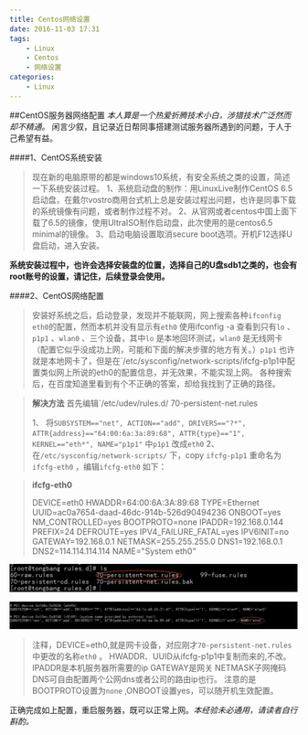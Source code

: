 ```yaml
---
title: Centos网络设置
date: 2016-11-03 17:31
tags:
    - Linux
    - Centos
    - 网络设置
categories:
    - Linux
---
```


##CentOS服务器网络配置
*本人算是一个热爱折腾技术小白，涉猎技术广泛然而却不精通。*
闲言少叙，且记录近日帮同事搭建测试服务器所遇到的问题，于人于己希望有益。

####1、CentOS系统安装
> 现在新的电脑原带的都是windows10系统，有安全系统之类的设置，简述一下系统安装过程。
>    1、系统启动盘的制作：用LinuxLive制作CentOS 6.5启动盘，在戴尔vostro商用台式机上总是安装过程出问题，也许是同事下载的系统镜像有问题，或者制作过程不对。
>    2、从官网或者centos中国上面下载了6.5的镜像，使用UltraISO制作启动盘，此次使用的是centos6.5 minimal的镜像。
>    3、启动电脑设置取消secure boot选项。开机F12选择U盘启动，进入安装。

**系统安装过程中，也许会选择安装盘的位置，选择自己的U盘sdb1之类的，也会有root账号的设置，请记住，后续登录会使用。**

####2、CentOS网络配置
> 安装好系统之后，启动登录，发现并不能联网，网上搜索各种`ifconfig eth0`的配置，然而本机并没有显示有`eth0` 使用ifconfig -a 查看到只有`lo` 、`p1p1` 、`wlan0` 、三个设备，其中`lo` 是本地回环测试，`wlan0` 是无线网卡（配置它似乎没成功上网，可能和下面的解决步骤的地方有关。）`p1p1` 也许就是本地网卡了，但是在`/etc/sysconfig/network-scripts/ifcfg-p1p1中配置类似网上所说的eth0的配置信息，并无效果，不能实现上网。
> 各种搜索后，在百度知道里看到有个不正确的答案，却给我找到了正确的路径。

> **解决方法**
> 首先编辑`/etc/udev/rules.d/ 70-persistent-net.rules
>
> 1、 将`SUBSYSTEM=="net", ACTION=="add", DRIVERS=="?*", ATTR{address}=="64:00:6a:3a:89:68", ATTR{type}=="1", KERNEL=="eth*", NAME="p1p1"` 中`p1p1` 改成`eth0`
> 2、在`/etc/sysconfig/network-scripts/` 下，copy `ifcfg-p1p1` 重命名为`ifcfg-eth0` ，编辑`ifcfg-eth0` 如下：

> **ifcfg-eth0**
>
> DEVICE=eth0
> HWADDR=64:00:6A:3A:89:68
> TYPE=Ethernet
> UUID=ac0a7654-daad-46dc-914b-526d90494236
> ONBOOT=yes
> NM_CONTROLLED=yes
> BOOTPROTO=none
> IPADDR=192.168.0.144
> PREFIX=24
> DEFROUTE=yes
> IPV4_FAILURE_FATAL=yes
> IPV6INIT=no
> GATEWAY=192.168.0.1
> NETMASK=255.255.255.0
> DNS1=192.168.0.1
> DNS2=114.114.114.114
> NAME="System eth0"

![这里写图片描述](Centos网络设置/p1.png)

![这里写图片描述](Centos网络设置/p2.jpg)
> 注释，DEVICE=eth0,就是网卡设备，对应刚才`70-persistent-net.rules` 中更改的名称`eth0` 。
> HWADDR、UUID从ifcfg-p1p1中复制而来的,不改。
> IPADDR是本机服务器所需要的ip
> GATEWAY是网关
> NETMASK子网掩码
> DNS可自由配置两个公网dns或者公司的路由ip也行。
> 注意的是BOOTPROTO设置为`none` ,ONBOOT设置yes，可以随开机生效配置。

正确完成如上配置，重启服务器，既可以正常上网。*本经验未必通用，请读者自行斟酌。*